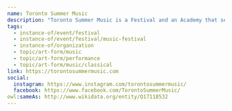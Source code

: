 ```yaml
---
name: Toronto Summer Music
description: "Toronto Summer Music is a Festival and an Academy that serves to enrich lives within the community through the shared appreciation of music. The Festival features world-renowned Canadian and international artists in chamber music and art song concerts, while the Academy offers tuition-free high-level training and performance opportunities for emerging musicians through Chamber Music Institute and Art of Song programs, plus a Community Program for adult amateur musicians."
tags:
  - instance-of/event/festival
  - instance-of/event/festival/music-festival
  - instance-of/organization
  - topic/art-form/music
  - topic/art-form/performance
  - topic/art-form/music/classical
link: https://torontosummermusic.com
social:
  instagram: https://www.instagram.com/torontosummermusic/
  facebook: https://www.facebook.com/TorontoSummerMusic/
owl:sameAs: http://www.wikidata.org/entity/Q17118532
---
```

